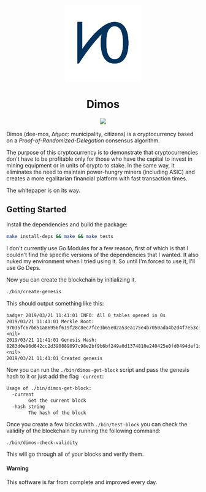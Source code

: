 <p align="center">
  <img src="/images/logo-small.png" alt="Logo of the Dimos project"
    title="Logo of the Dimos project" width="200" height="200">
</p>

<h1 align="center">Dimos</h1>

<p align="center">
    <a href="https://goreportcard.com/report/github.com/wisepythagoras/dimoschain">
        <img src="https://goreportcard.com/badge/github.com/wisepythagoras/dimoschain" />
    </a>
</p>

Dimos (dee-mos, Δήμος: municipality, citizens) is a cryptocurrency based on a *Proof-of-Randomized-Delegation* consensus algorithm.

The purpose of this cryptocurrency is to demonstrate that cryptocurrencies don't have to be profitable only for those who have the capital to invest in mining equipment or in units of crypto to stake. In the same way, it eliminates the need to maintain power-hungry miners (including ASIC) and creates a more egalitarian financial platform with fast transaction times.

The whitepaper is on its way.

## Getting Started

Install the dependencies and build the package:

``` sh
make install-deps && make && make tests
```

I don't currently use Go Modules for a few reason, first of which is that I couldn't find the specific versions of the dependencies that I wanted. It also nuked my environment when I tried using it. So until I'm forced to use it, I'll use Go Deps.

Now you can create the blockchain by initializing it.

``` sh
./bin/create-genesis
```

This should output something like this:

```
badger 2019/03/21 11:41:01 INFO: All 0 tables opened in 0s
2019/03/21 11:41:01 Merkle Root: 97035fc67b851a86956f619f28c8ec7fce3b65e02a53ea175e4b7050ada4b2d4f7e53c34734321d59655a6647512ff91 <nil>
2019/03/21 11:41:01 Genesis Hash: 8283d0e96d642cc2d390889097c98e2bf9b6bf249a0d1374810e240425e0fd0494def1da5f3cc9020a11afac6a3c92fe <nil>
2019/03/21 11:41:01 Created genesis
```

Now you can run the `./bin/dimos-get-block` script and pass the genesis hash to it or just add the flag `-current`:

```
Usage of ./bin/dimos-get-block:
  -current
        Get the current block
  -hash string
        The hash of the block
```

Once you create a few blocks with `./bin/test-block` you can check the validity of the blockchain by running the following command:

``` sh
./bin/dimos-check-validity
```

This will go through all of your blocks and verify them.

#### Warning

This software is far from complete and improved every day.
